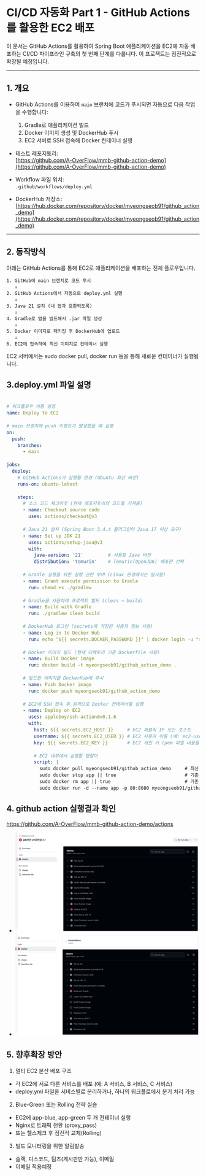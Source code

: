 # CI/CD 자동화 Part 1 - GitHub Actions를 활용한 EC2 배포

이 문서는 GitHub Actions를 활용하여 Spring Boot 애플리케이션을 EC2에 자동 배포하는 CI/CD 파이프라인 구축의 첫 번째 단계를 다룹니다. 이 프로젝트는
점진적으로 확장될 예정입니다.

---

## 1. 개요

- GitHub Actions를 이용하여 `main` 브랜치에 코드가 푸시되면 자동으로 다음 작업을 수행합니다:

    1. Gradle로 애플리케이션 빌드
    2. Docker 이미지 생성 및 DockerHub 푸시
    3. EC2 서버로 SSH 접속해 Docker 컨테이너 실행

- 테스트 레포지토리:  
  [https://github.com/A-OverFlow/mmb-github-action-demo](https://github.com/A-OverFlow/mmb-github-action-demo)

- Workflow 파일 위치:  
  `.github/workflows/deploy.yml`

- DockerHub 저장소:  
  [https://hub.docker.com/repository/docker/myeongseob91/github_action_demo](https://hub.docker.com/repository/docker/myeongseob91/github_action_demo)

---

## 2. 동작방식

아래는 GitHub Actions를 통해 EC2로 애플리케이션을 배포하는 전체 플로우입니다.

```text
1. GitHub에 main 브랜치로 코드 푸시
   ↓
2. GitHub Actions에서 자동으로 deploy.yml 실행
   ↓
3. Java 21 설치 (내 앱과 호환되도록)
   ↓
4. Gradle로 앱을 빌드해서 .jar 파일 생성
   ↓
5. Docker 이미지로 패키징 후 DockerHub에 업로드
   ↓
6. EC2에 접속하여 최신 이미지로 컨테이너 실행
```

EC2 서버에서는 sudo docker pull, docker run 등을 통해 새로운 컨테이너가 실행됩니다.

## 3.deploy.yml 파일 설명

```yaml

# 워크플로우 이름 설정
name: Deploy to EC2

# main 브랜치에 push 이벤트가 발생했을 때 실행
on:
  push:
    branches:
      - main

jobs:
  deploy:
    # GitHub Actions가 실행될 환경 (Ubuntu 최신 버전)
    runs-on: ubuntu-latest

    steps:
      # 소스 코드 체크아웃 (현재 레포지토리의 코드를 가져옴)
      - name: Checkout source code
        uses: actions/checkout@v3

      # Java 21 설치 (Spring Boot 3.4.4 플러그인이 Java 17 이상 요구)
      - name: Set up JDK 21
        uses: actions/setup-java@v3
        with:
          java-version: '21'         # 사용할 Java 버전
          distribution: 'temurin'    # Temurin(OpenJDK) 배포판 선택

      # Gradle 실행을 위한 실행 권한 부여 (Linux 환경에서는 필요함)
      - name: Grant execute permission to Gradle
        run: chmod +x ./gradlew

      # Gradle을 사용하여 프로젝트 빌드 (clean → build)
      - name: Build with Gradle
        run: ./gradlew clean build

      # DockerHub 로그인 (secrets에 저장된 사용자 정보 사용)
      - name: Log in to Docker Hub
        run: echo "${{ secrets.DOCKER_PASSWORD }}" | docker login -u "${{ secrets.DOCKER_USERNAME }}" --password-stdin

      # Docker 이미지 빌드 (현재 디렉토리 기준 Dockerfile 사용)
      - name: Build Docker image
        run: docker build -t myeongseob91/github_action_demo .

      # 빌드한 이미지를 DockerHub에 푸시
      - name: Push Docker image
        run: docker push myeongseob91/github_action_demo

      # EC2에 SSH 접속 후 원격으로 Docker 컨테이너를 실행
      - name: Deploy on EC2
        uses: appleboy/ssh-action@v0.1.6
        with:
          host: ${{ secrets.EC2_HOST }}     # EC2 퍼블릭 IP 또는 호스트
          username: ${{ secrets.EC2_USER }} # EC2 사용자 이름 (예: ec2-user)
          key: ${{ secrets.EC2_KEY }}       # EC2 개인 키 (pem 파일 내용을 GitHub Secret에 저장)

          # EC2 내부에서 실행할 명령어
          script: |
            sudo docker pull myeongseob91/github_action_demo     # 최신 이미지 pull
            sudo docker stop app || true                         # 기존 컨테이너 중지 (없으면 무시)
            sudo docker rm app || true                           # 기존 컨테이너 삭제 (없으면 무시)
            sudo docker run -d --name app -p 80:8080 myeongseob91/github_action_demo  # 새 컨테이너 실행

```

## 4. github action 실행결과 확인

https://github.com/A-OverFlow/mmb-github-action-demo/actions

- ![class](../../9_images/github_action_error1.png)
- ![class](../../9_images/github_action_error2.png)

## 5. 향후확장 방안

1. 멀티 EC2 분산 배포 구조

- 각 EC2에 서로 다른 서비스를 배포 (예: A 서비스, B 서비스, C 서비스)
- deploy.yml 파일을 서비스별로 분리하거나, 하나의 워크플로에서 분기 처리 가능

2. Blue-Green 또는 Rolling 전략 실습

- EC2에 app-blue, app-green 두 개 컨테이너 실행
- Nginx로 트래픽 전환 (proxy_pass)
- 또는 헬스체크 후 점진적 교체(Rolling)

3. 빌드 모니터링을 위한 알림발송

- 슬랙, 디스코드, 팀즈(게시판만 가능), 이메일
- 이메일 적용예정

